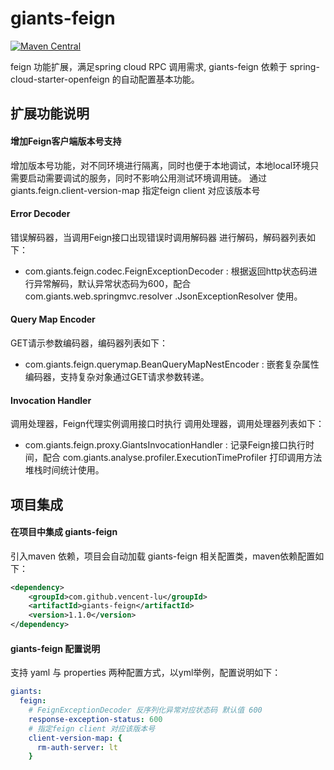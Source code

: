 # giants-feign
[![Maven Central](https://maven-badges.herokuapp.com/maven-central/com.github.vencent-lu/giants-feign/badge.svg)](https://maven-badges.herokuapp.com/maven-central/com.github.vencent-lu/giants-feign)

feign 功能扩展，满足spring cloud RPC 调用需求, giants-feign 依赖于 spring-cloud-starter-openfeign 的自动配置基本功能。

## 扩展功能说明

#### 增加Feign客户端版本号支持
增加版本号功能，对不同环境进行隔离，同时也便于本地调试，本地local环境只需要启动需要调试的服务，同时不影响公用测试环境调用链。
通过 giants.feign.client-version-map 指定feign client 对应该版本号

#### Error Decoder
错误解码器，当调用Feign接口出现错误时调用解码器 进行解码，解码器列表如下：
* com.giants.feign.codec.FeignExceptionDecoder : 根据返回http状态码进行异常解码，默认异常状态码为600，配合 com.giants.web.springmvc.resolver
.JsonExceptionResolver 使用。

#### Query Map Encoder
GET请示参数编码器，编码器列表如下：
* com.giants.feign.querymap.BeanQueryMapNestEncoder : 嵌套复杂属性编码器，支持复杂对象通过GET请求参数转递。

#### Invocation Handler
调用处理器，Feign代理实例调用接口时执行 调用处理器，调用处理器列表如下：
* com.giants.feign.proxy.GiantsInvocationHandler : 记录Feign接口执行时间，配合 com.giants.analyse.profiler.ExecutionTimeProfiler
 打印调用方法堆栈时间统计使用。
 
## 项目集成

#### 在项目中集成 giants-feign
引入maven 依赖，项目会自动加载 giants-feign 相关配置类，maven依赖配置如下：
```xml
<dependency>
    <groupId>com.github.vencent-lu</groupId>
    <artifactId>giants-feign</artifactId>
    <version>1.1.0</version>
</dependency>
```

#### giants-feign 配置说明
支持 yaml 与 properties 两种配置方式，以yml举例，配置说明如下：
```yaml
giants:
  feign:
    # FeignExceptionDecoder 反序列化异常对应状态码 默认值 600
    response-exception-status: 600
    # 指定feign client 对应该版本号
    client-version-map: {
      rm-auth-server: lt
    }
```